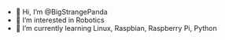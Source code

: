 - 👋 Hi, I’m @BigStrangePanda
- 👀 I’m interested in Robotics
- 🌱 I’m currently learning Linux, Raspbian, Raspberry Pi, Python


<!---
BigStrangePanda/BigStrangePanda is a ✨ special ✨ repository because its `README.md` (this file) appears on your GitHub profile.
You can click the Preview link to take a look at your changes.
- 💞️ I’m looking to collaborate on ...
- 📫 How to reach me ...
--->
